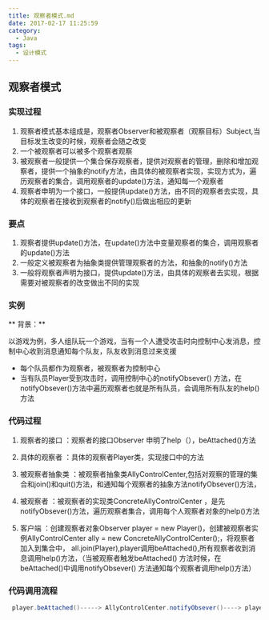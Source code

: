 ```yaml
---
title: 观察者模式.md
date: 2017-02-17 11:25:59
category:
  - Java
tags: 
  - 设计模式
---
```


## 观察者模式

### 实现过程

1. 观察者模式基本组成是，观察者Observer和被观察者（观察目标）Subject,当目标发生改变的时候，观察者会随之改变
2. 一个被观察者可以被多个观察者观察
3. 被观察者一般提供一个集合保存观察者，提供对观察者的管理，删除和增加观察者，提供一个抽象的notify方法，由具体的被观察者实现，实现方式为，遍历观察者的集合，调用观察者的update()方法，通知每一个观察者
4. 观察者申明为一个接口，一般提供update()方法，由不同的观察者去实现，具体的观察者在接收到观察者的notify()后做出相应的更新

### 要点
1. 观察者提供update()方法，在update()方法中变量观察者的集合，调用观察者的update()方法
2. 一般定义被观察者为抽象类提供管理观察者的方法，和抽象的notify()方法
3. 一般将观察者声明为接口，提供update()方法，由具体的观察者去实现，根据需要对被观察者的改变做出不同的实现

### 实例

** 背景：**

以游戏为例，多人组队玩一个游戏，当有一个人遭受攻击时向控制中心发消息，控制中心收到消息通知每个队友，队友收到消息过来支援

- 每个队员都作为观察者，被观察者为控制中心
- 当有队员Player受到攻击时，调用控制中心的notifyObsever() 方法，在notifyObsever()方法中遍历观察者也就是所有队员，会调用所有队友的help() 方法

### 代码过程

1. 观察者的接口 ：观察者的接口Observer 申明了help（），beAttached()方法

2. 具体的观察者 ：具体的观察者Player类，实现接口中的方法

3.  被观察者抽象类 ：被观察者抽象类AllyControlCenter,包括对观察的管理的集合和join()和quit()方法，和通知每个观察者的抽象方法notifyObsever()方法，

4. 被观察者 ：被观察者的实现类ConcreteAllyControlCenter ，是先notifyObsever()方法，遍历观察者集合，调用每个人观察者对象的help()方法

5. 客户端 ：创建观察者对象Observer player = new Player()，创建被观察者实例AllyControlCenter ally = new ConcreteAllyControlCenter();，将观察者加入到集合中， all.join(Player),player调用beAttached(),所有观察者收到消息调用help()方法，（当被观察者触发beAttached() 方法时候，在beAttached()中调用notifyObsever() 方法通知每个观察者调用help()方法）


 ### 代码调用流程
```java
 player.beAttached()-----> AllyControlCenter.notifyObsever()----> player.help()
```

